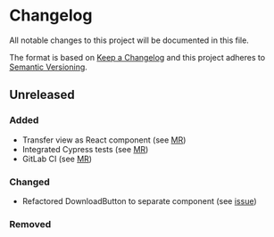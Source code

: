 # Changelog

All notable changes to this project will be documented in this file.

The format is based on [Keep a Changelog](http://keepachangelog.com/en/1.0.0/)
and this project adheres to [Semantic Versioning](http://semver.org/spec/v2.0.0.html).

## Unreleased

### Added

- Transfer view as React component (see [MR](https://gitlab.ilabt.imec.be/prov4itdata-dapsi/ui/-/merge_requests/1))
- Integrated Cypress tests (see [MR](https://gitlab.ilabt.imec.be/prov4itdata-dapsi/ui/-/merge_requests/2))
- GitLab CI (see [MR](https://gitlab.ilabt.imec.be/prov4itdata-dapsi/ui/-/merge_requests/5))

### Changed

- Refactored DownloadButton to separate component (see [issue](https://gitlab.ilabt.imec.be/prov4itdata-dapsi/ui/-/tree/fix/7-refactor-downloadbutton))

### Removed
